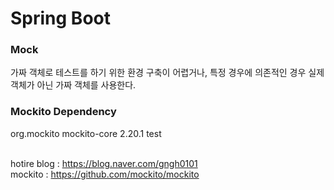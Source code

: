 # Spring Boot 

### Mock
가짜 객체로 테스트를 하기 위한 환경 구축이 어렵거나, 특정 경우에 의존적인 경우 실제 객체가 아닌 가짜 객체를 사용한다. 


### Mockito Dependency

<!-- https://mvnrepository.com/artifact/org.mockito/mockito-core -->
<dependency>
    <groupId>org.mockito</groupId>
    <artifactId>mockito-core</artifactId>
    <version>2.20.1</version>
    <scope>test</scope>
</dependency>



</br> hotire blog : https://blog.naver.com/gngh0101
</br> mockito : https://github.com/mockito/mockito

